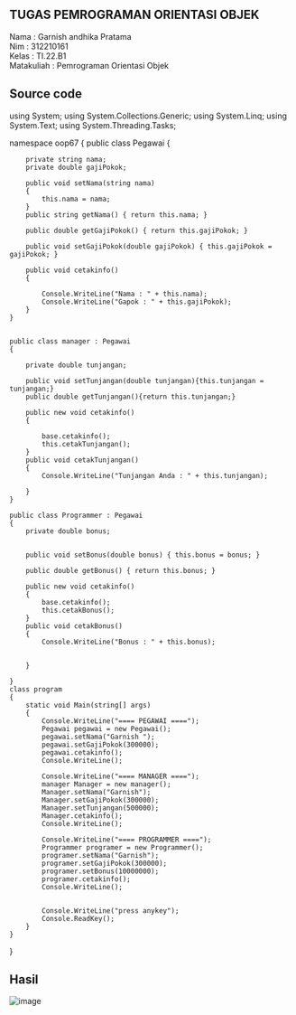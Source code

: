 ## **TUGAS PEMROGRAMAN ORIENTASI OBJEK**

Nama : Garnish andhika Pratama  
Nim  : 312210161  
Kelas : TI.22.B1  
Matakuliah : Pemrograman Orientasi Objek  

## Source code 

using System;
using System.Collections.Generic;
using System.Linq;
using System.Text;
using System.Threading.Tasks;

namespace oop67
{
     public class Pegawai
    {
        

        private string nama;
        private double gajiPokok;

        public void setNama(string nama)
        {
            this.nama = nama;
        }
        public string getNama() { return this.nama; }

        public double getGajiPokok() { return this.gajiPokok; }

        public void setGajiPokok(double gajiPokok) { this.gajiPokok = gajiPokok; }

        public void cetakinfo()
        {

            Console.WriteLine("Nama : " + this.nama);
            Console.WriteLine("Gapok : " + this.gajiPokok);
        }
    }


    public class manager : Pegawai
    {
           
        private double tunjangan;

        public void setTunjangan(double tunjangan){this.tunjangan = tunjangan;}
        public double getTunjangan(){return this.tunjangan;}

        public new void cetakinfo()
        {
            
            base.cetakinfo();
            this.cetakTunjangan();
        }
        public void cetakTunjangan()
        {
            Console.WriteLine("Tunjangan Anda : " + this.tunjangan);
            
        }
    }

    public class Programmer : Pegawai
    {
        private double bonus;


        public void setBonus(double bonus) { this.bonus = bonus; }

        public double getBonus() { return this.bonus; }

        public new void cetakinfo()
        {
            base.cetakinfo();
            this.cetakBonus();
        }
        public void cetakBonus()
        {
            Console.WriteLine("Bonus : " + this.bonus);
            
            
        }
        
    }
    class program
    {
        static void Main(string[] args) 
        {
            Console.WriteLine("==== PEGAWAI ====");
            Pegawai pegawai = new Pegawai();
            pegawai.setNama("Garnish ");
            pegawai.setGajiPokok(300000);
            pegawai.cetakinfo();
            Console.WriteLine();

            Console.WriteLine("==== MANAGER ====");
            manager Manager = new manager();
            Manager.setNama("Garnish");
            Manager.setGajiPokok(300000);
            Manager.setTunjangan(500000);
            Manager.cetakinfo();
            Console.WriteLine();

            Console.WriteLine("==== PROGRAMMER ====");
            Programmer programer = new Programmer();
            programer.setNama("Garnish");
            programer.setGajiPokok(300000);
            programer.setBonus(10000000);
            programer.cetakinfo();
            Console.WriteLine();


            Console.WriteLine("press anykey");
            Console.ReadKey();
        }
    }
}

## Hasil
![image](https://github.com/Garnish16/TUGASoop6-7/assets/115474050/c81b5455-cff4-4973-adf2-31cc70c9435b)

